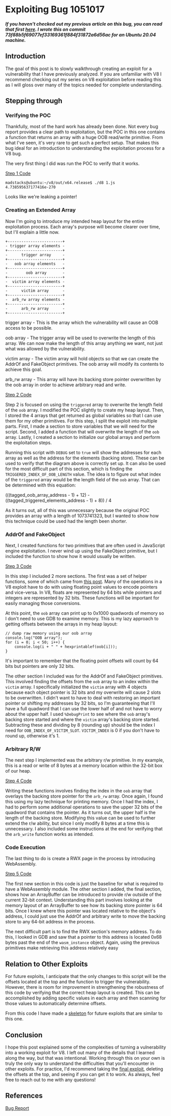 # Exploiting Bug 1051017

##### If you haven't checked out my previous article on this bug, you can read that first [here](https://m4dst4cks.github.io/blog/2020/09/07/Exploring-Bug-1051017-in-V8). I wrote this on commit 73f88b5f69077ef33169361f884f31872a6d56ac for an Ubuntu 20.04 machine.

## Introduction

The goal of this post is to slowly walkthrough creating an exploit for a vulnerability that I have previously analyzed. If you are unfamiliar with V8 I recommend checking out my series on V8 exploitation before reading this as I will gloss over many of the topics needed for complete understanding.

## Stepping through

### Verifying the POC

Thankfully, most of the hard work has already been done. Not every bug report provides a clear path to exploitation, but the POC in this one contains a function that returns an array with a huge OOB read/write primitive. From what I've seen, it's very rare to get such a perfect setup. That makes this bug ideal for an introduction to understanding the exploitation process for a V8 bug.

The very first thing I did was run the POC to verify that it works.

[Step 1 Code](https://raw.githubusercontent.com/m4dSt4cks/m4dst4cks.github.io/master/exploits/1051017/1.js)

```
madstacks@ubuntu:~/v8/out/x64.release$ ./d8 1.js 
4.738595637177416e-270
```

Looks like we're leaking a pointer!

### Creating an Extended Array

Now I'm going to introduce my intended heap layout for the entire exploitation process. Each array's purpose will become clearer over time, but I'll explain a little now.

```
+------------------------+
- trigger array elements -
+------------------------+
-      trigger array     -
+------------------------+
-   oob array elements   -
+------------------------+
-        oob array       -
+------------------------+
-  victim array elements -
+------------------------+
-      victim array      -
+------------------------+
-  arb_rw array elements -
+------------------------+
-      arb_rw array      -
+------------------------+
```

trigger array - This is the array which the vulnerability will cause an OOB access to be possible.

oob array - The trigger array will be used to overwrite the length of this array. We can now make the length of this array anything we want, not just what was allowed by the vulnerability.

victim array - The victim array will hold objects so that we can create the AddrOf and FakeObject primitives. The oob array will modify its contents to achieve this goal.

arb_rw array - This array will have its backing store pointer overwritten by the oob array in order to achieve arbitrary read and write.

[Step 2 Code](https://raw.githubusercontent.com/m4dSt4cks/m4dst4cks.github.io/master/exploits/1051017/2.js)

Step 2 is focused on using the `triggered` array to overwrite the length field of the `oob` array. I modified the POC slightly to create my heap layout. Then, I stored the 4 arrays that get returned as global variables so that I can use them for my other primitives. For this step, I split the exploit into multiple parts. First, I made a section to store variables that we will need for the script. Second, I added a function that will overwrite the length of the `oob` array. Lastly, I created a section to initialize our global arrays and perform the exploitation steps.

Running this script with `DEBUG` set to `true` will show the addresses for each array as well as the address for the elements (backing store). These can be used to verify that the diagram above is correctly set up. It can also be used for the most difficult part of this section, which is finding the `TRIGGERED_INDEX_OF_OOB_LENGTH` value. The idea is to figure out what index of the `triggered` array would be the length field of the `oob` array. That can be determined with this equation:

(((tagged_oob_array_address - 1) + 12) - ((tagged_triggered_elements_address - 1) + 8)) / 4

As it turns out, all of this was unnecessary because the original POC provides an array with a length of 1073741323, but I wanted to show how this technique could be used had the length been shorter.

### AddrOf and FakeObject

Next, I created functions for two primitives that are often used in JavaScript engine exploitation. I never wind up using the FakeObject primitive, but I included the function to show how it would usually be written.

[Step 3 Code](https://raw.githubusercontent.com/m4dSt4cks/m4dst4cks.github.io/master/exploits/1051017/3.js)

In this step I included 2 more sections. The first was a set of helper functions, some of which came from [this post](https://doar-e.github.io/blog/2019/01/28/introduction-to-turbofan/). Many of the operations in a V8 exploit have to do with using floating point values to encode pointers and vice-versa. In V8, floats are represented by 64 bits while pointers and integers are represented by 32 bits. These functions will be important for easily managing those conversions.

At this point, the `oob` array can print up to 0x1000 quadwords of memory so I don't need to use GDB to examine memory. This is my lazy approach to getting offsets between the arrays in my heap layout:

```
// dump raw memory using our oob array
console.log("OOB array");
for (i = 0; i < 50; i++) {
	console.log(i + " " + hexprintablef(oob[i]));
}
```

It's important to remember that the floating point offsets will count by 64 bits but pointers are only 32 bits.

The other section I included was for the AddrOf and FakeObject primitives. This involved finding the offsets from the `oob` array to an index within the `victim` array. I specifically initialized the `victim` array with 4 objects because each object pointer is 32 bits and my overwrite will cause 2 slots to be overwritten. I didn't want to have to deal with restoring an important pointer or shifting my addresses by 32 bits, so I'm guaranteeing that I'll have a full quadword that I can use the lower half of and not have to worry about the upper half. I used `%DebugPrint` to see where the `oob` array's backing store started and where the `victim` array's backing store started. Subtracting these and dividing by 8 (rounding up) should be the index I need for `OOB_INDEX_OF_VICTIM_SLOT`. `VICTIM_INDEX` is 0 if you don't have to round up, otherwise it's 1.

### Arbitrary R/W

The next step I implemented was the arbitrary r/w primitive. In my example, this is a read or write of 8 bytes at a memory location within the 32-bit box of our heap.

[Step 4 Code](https://raw.githubusercontent.com/m4dSt4cks/m4dst4cks.github.io/master/exploits/1051017/4.js)

Writing these functions involves finding the index in the `oob` array that overlays the backing store pointer for the `arb_rw` array. Once again, I found this using my lazy technique for printing memory. Once I had the index, I had to perform some additional operations to save the upper 32 bits of the quadword that contains the pointer. As it turns out, the upper half is the length of the backing store. Modifying this value can be used to further extend the r/w ability, but since I only modify 8 bytes at a time this is unnecessary. I also included some instructions at the end for verifying that the `arb_write` function works as intended.

### Code Execution

The last thing to do is create a RWX page in the process by introducing WebAssembly.

[Step 5 Code](https://raw.githubusercontent.com/m4dSt4cks/m4dst4cks.github.io/master/exploits/1051017/5.js)

The first new section in this code is just the baseline for what is required to have a WebAssembly module. The other section I added, the final section, shows how an ArrayBuffer can be introduced to provide r/w outside of the current 32-bit context. Understanding this part involves looking at the memory layout of an ArrayBuffer to see how its backing store pointer is 64 bits. Once I knew where this pointer was located relative to the object's address, I could just use the AddrOf and arbitrary write to move the backing store to any 64-bit address in the process. 

The next difficult part is to find the RWX section's memory address. To do this, I looked in GDB and saw that a pointer to this address is located 0x68 bytes past the end of the `wasm_instance` object. Again, using the previous primitives make retrieving this address relatively easy

## Relation to Other Exploits

For future exploits, I anticipate that the only changes to this script will be the offsets located at the top and the function to trigger the vulnerability. However, there is room for improvement in strengthening the robustness of this code by verifying that the correct heap layout is created. This can be accomplished by adding specific values in each array and then scanning for those values to automatically determine offsets. 

From this code I have made a [skeleton](https://raw.githubusercontent.com/m4dSt4cks/m4dst4cks.github.io/master/exploits/exploit_skeleton.js) for future exploits that are similar to this one.

## Conclusion

I hope this post explained some of the complexities of turning a vulnerability into a working exploit for V8. I left out many of the details that I learned along the way, but that was intentional. Working through this on your own is truly the only way to understand the difficulties that you'll encounter in other exploits. For practice, I'd recommend taking the [final exploit](https://raw.githubusercontent.com/m4dSt4cks/m4dst4cks.github.io/master/exploits/1051017/exploit.js), deleting the offsets at the top, and seeing if you can get it to work. As always, feel free to reach out to me with any questions!

## References

[Bug Report](https://bugs.chromium.org/p/chromium/issues/detail?id=1051017)
